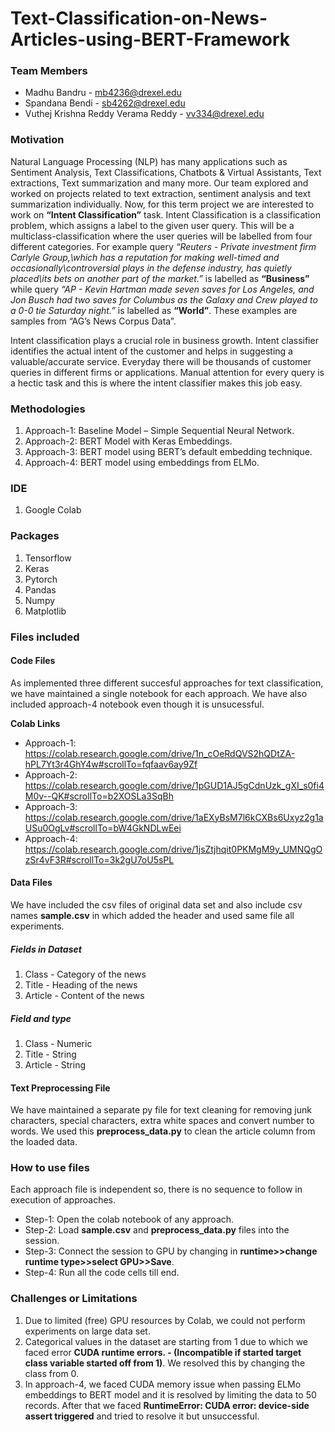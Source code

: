 # Text-Classification-on-News-Articles-using-BERT-Framework

### Team Members
* Madhu Bandru - mb4236@drexel.edu
* Spandana Bendi - sb4262@drexel.edu
* Vuthej Krishna Reddy Verama Reddy - vv334@drexel.edu

### Motivation

Natural Language Processing (NLP) has many applications such as Sentiment Analysis, Text Classifications, Chatbots & Virtual Assistants, Text extractions, Text summarization and many more. Our team explored and worked on projects related to text extraction, sentiment analysis and text summarization individually. Now, for this term project we are interested to work on <b>“Intent Classification”</b> task. Intent Classification is a classification problem, which assigns a label to the given user query. This will be a multiclass-classification where the user queries will be labelled from four different categories. For example query *“Reuters - Private investment firm Carlyle Group,\which has a reputation for making well-timed and occasionally\controversial plays in the defense industry, has quietly placed\its bets on another part of the market.”* is labelled as <b>“Business”</b> while query *“AP - Kevin Hartman made seven saves for Los Angeles, and Jon Busch had two saves for Columbus as the Galaxy and Crew played to a 0-0 tie Saturday night.”* is labelled as <b>“World”</b>.  These examples are samples from “AG’s News Corpus Data”.

Intent classification plays a crucial role in business growth. Intent classifier identifies the actual intent of the customer and helps in suggesting a valuable/accurate service. Everyday there will be thousands of customer queries in different firms or applications. Manual attention for every query is a hectic task and this is where the intent classifier makes this job easy.

### Methodologies

1.	Approach-1: Baseline Model – Simple Sequential Neural Network.
2.	Approach-2: BERT Model with Keras Embeddings.
3.	Approach-3: BERT model using BERT’s default embedding technique.
4.	Approach-4: BERT model using embeddings from ELMo.

### IDE

1. Google Colab

### Packages

1. Tensorflow
2. Keras
3. Pytorch
4. Pandas
5. Numpy
6. Matplotlib

### Files included

#### Code Files

As implemented three different succesful approaches for text classification, we have maintained a single notebook for each approach. We have also included approach-4 notebook even though it is unsucessful.

<b>Colab Links</b>
* Approach-1: https://colab.research.google.com/drive/1n_cOeRdQVS2hQDtZA-hPL7Yt3r4GhY4w#scrollTo=fqfaav6ay9Zf
* Approach-2: https://colab.research.google.com/drive/1pGUD1AJ5gCdnUzk_gXI_s0fi4M0v--QK#scrollTo=b2XOSLa3SqBh
* Approach-3: https://colab.research.google.com/drive/1aEXyBsM7l6kCXBs6Uxyz2g1aUSu0OgLv#scrollTo=bW4GkNDLwEei
* Approach-4: https://colab.research.google.com/drive/1jsZtjhqit0PKMgM9y_UMNQgOzSr4vF3R#scrollTo=3k2gU7oU5sPL

#### Data Files

We have included the csv files of original data set and also include csv names <b>sample.csv</b> in which added the header and used same file all experiments.

##### Fields in Dataset
1. Class - Category of the news
2. Title - Heading of the news
3. Article - Content of the news

##### Field and type
1. Class - Numeric
2. Title - String
3. Article - String

#### Text Preprocessing File

We have maintained a separate py file for text cleaning for removing junk characters, special characters, extra white spaces and convert number to words. We used this <b>preprocess_data.py</b> to clean the article column from the loaded data.

### How to use files
Each approach file is independent so, there is no sequence to follow in execution of approaches.
* Step-1: Open the colab notebook of any approach.
* Step-2: Load <b>sample.csv</b> and <b>preprocess_data.py</b> files into the session.
* Step-3: Connect the session to GPU by changing in <b>runtime>>change runtime type>>select GPU>>Save</b>.
* Step-4: Run all the code cells till end.

### Challenges or Limitations

1. Due to limited (free) GPU resources by Colab, we could not perform experiments on large data set.
2. Categorical values in the dataset are starting from 1 due to which we faced error <b>CUDA runtime errors. - (Incompatible if started target class variable started off from 1)</b>. We resolved this by changing the class from 0. 
3. In approach-4, we faced CUDA memory issue when passing ELMo embeddings to BERT model and it is resolved by limiting the data to 50 records. After that we faced <b>RuntimeError: CUDA error: device-side assert triggered</b> and tried to resolve it but unsuccessful. 
